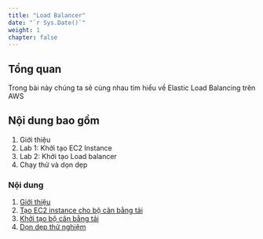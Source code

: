 ```yaml
---
title: "Load Balancer"
date: "`r Sys.Date()`"
weight: 1
chapter: false
---
```


## Tổng quan

Trong bài này chúng ta sẽ cùng nhau tìm hiểu về Elastic Load Balancing trên AWS

## Nội dung bao gồm

1. Giới thiệu
2. Lab 1: Khởi tạo EC2 Instance
3. Lab 2: Khởi tạo Load balancer
4. Chạy thử và dọn dẹp

### Nội dung

1. [Giới thiệu](1-Introduce)
2. [Tạo EC2 instance cho bộ cân bằng tải](2-Create_EC2_instance_for_load_balancing)
3. [Khởi tạo bộ cân bằng tải](3-Initialize_load_balancer)
4. [Dọn dẹp thử nghiệm](4-Test_clean_up)
